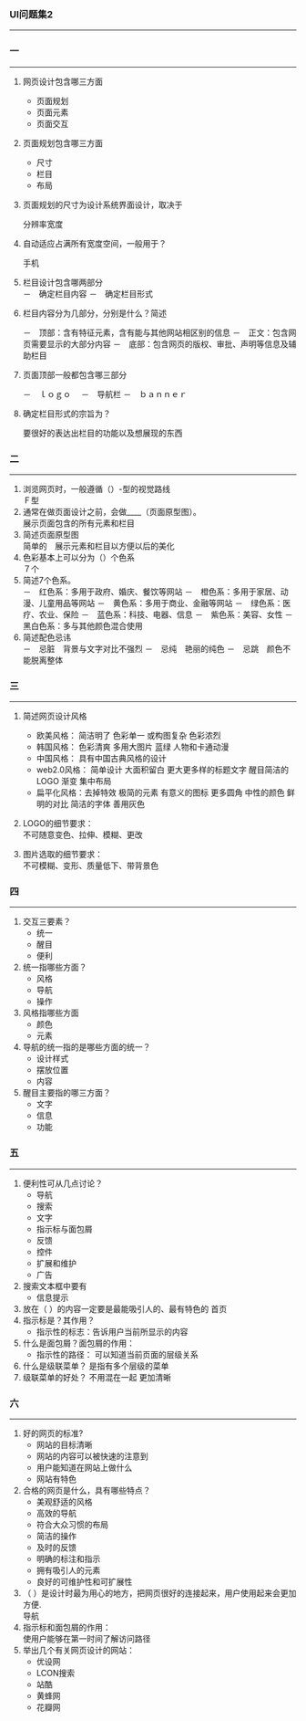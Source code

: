 ### UI问题集2
***
### 一
***
1.  网页设计包含哪三方面
	- 页面规划
	- 页面元素
	- 页面交互
2.  页面规划包含哪三方面
	- 尺寸
	- 栏目
	- 布局
3. 页面规划的尺寸为设计系统界面设计，取决于	

	分辨率宽度
4. 自动适应占满所有宽度空间，一般用于？	

	手机
5. 栏目设计包含哪两部分	
	－　确定栏目内容
	－　确定栏目形式
6. 栏目内容分为几部分，分别是什么？简述	

	－　顶部：含有特征元素，含有能与其他网站相区别的信息
	－　正文：包含网页需要显示的大部分内容
	－　底部：包含网页的版权、审批、声明等信息及辅助栏目
7. 页面顶部一般都包含哪三部分

	－　ｌｏｇｏ　
	－　导航栏
	－　ｂａｎｎｅｒ
8. 确定栏目形式的宗旨为？	

	要很好的表达出栏目的功能以及想展现的东西
### 二
***
1. 浏览网页时，一般遵循（）-型的视觉路线	
	Ｆ型
2. 通常在做页面设计之前，会做____（页面原型图）。	
	展示页面包含的所有元素和栏目
3. 简述页面原型图	
	简单的　展示元素和栏目以方便以后的美化
4. 色彩基本上可以分为（）个色系	
	７个
5. 简述7个色系。	
	－　红色系：多用于政府、婚庆、餐饮等网站
	－　橙色系：多用于家居、动漫、儿童用品等网站
	－　黄色系：多用于商业、金融等网站
	－　绿色系：医疗、农业、保险
	－　蓝色系：科技、电器、信息
	－　紫色系：美容、女性
	－　黑白色系：多与其他颜色混合使用
6. 简述配色忌讳	
	－　忌脏　背景与文字对比不强烈
	－　忌纯　艳丽的纯色
	－　忌跳　颜色不能脱离整体
### 三
***
1. 简述网页设计风格	
	- 欧美风格：  简洁明了 色彩单一 或构图复杂 色彩浓烈
	- 韩国风格： 色彩清爽 多用大图片 蓝绿 人物和卡通动漫
	- 中国风格： 具有中国古典风格的设计
	- web2.0风格： 简单设计 大面积留白 更大更多样的标题文字 醒目简洁的LOGO 渐变 集中布局
	- 扁平化风格：去掉特效 极简的元素 有意义的图标 更多圆角 中性的颜色 鲜明的对比 简洁的字体 善用灰色
	
2. LOGO的细节要求：	
	不可随意变色、拉伸、模糊、更改	
3. 图片选取的细节要求：	
	不可模糊、变形、质量低下、带背景色	
### 四
***
1. 交互三要素？	
	- 统一
	- 醒目
	- 便利
2. 统一指哪些方面？	
	- 风格
	- 导航
	- 操作
3. 风格指哪些方面	
	- 颜色
	- 元素
4. 导航的统一指的是哪些方面的统一？	
	- 设计样式
	- 摆放位置
	- 内容
5. 醒目主要指的哪三方面？
	- 文字
	- 信息
	- 功能
### 五
***
1. 便利性可从几点讨论？	
	- 导航
	- 搜索
	- 文字
	- 指示标与面包屑
	- 反馈
	- 控件
	- 扩展和维护
	- 广告
2. 搜索文本框中要有	
	- 信息提示
3. 放在（ ）的内容一定要是最能吸引人的、最有特色的	
	首页
4. 指示标是？其作用？	
	- 指示性的标志：告诉用户当前所显示的内容 
5. 什么是面包屑？面包屑的作用：	
	- 指示性的路径： 可以知道当前页面的层级关系
6. 什么是级联菜单？	
	是指有多个层级的菜单
7. 级联菜单的好处？	
	不用混在一起 更加清晰
### 六
***
1. 好的网页的标准?	
	- 网站的目标清晰
	- 网站的内容可以被快速的注意到
	- 用户能知道在网站上做什么
	- 网站有特色
2. 合格的网页是什么，具有哪些特点？	
	- 美观舒适的风格
	- 高效的导航
	- 符合大众习惯的布局
	- 简洁的操作
	- 及时的反馈
	- 明确的标注和指示
	- 拥有吸引人的元素
	- 良好的可维护性和可扩展性
3. （ ）是设计时最为用心的地方，把网页很好的连接起来，用户使用起来会更加方便.	
	导航
4. 指示标和面包屑的作用：	
	使用户能够在第一时间了解访问路径
5. 举出几个有关网页设计的网站：	
	- 优设网
	- LCON搜索
	- 站酷
	- 黄蜂网
	- 花瓣网

